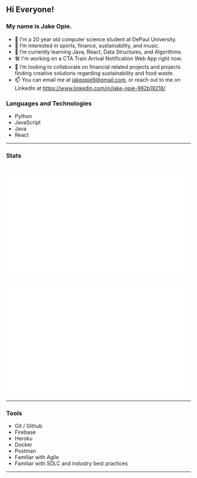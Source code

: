 ## Hi Everyone!
### My name is **Jake Opie**. 


- 👋 I'm a 20 year old computer science student at DePaul University.
- 👀 I’m interested in sports, finance, sustainability, and music.
- 🌱 I’m currently learning Java, React, Data Structures, and Algorithms.
- 🛠️ I'm working on a CTA Train Arrival Notification Web App right now. 
- 💞️ I’m looking to collaborate on financial related projects and projects finding creative solutions regarding sustainability and food waste.
- 📫 You can email me at jakeopie9@gmail.com, or reach out to me on LinkedIn at https://www.linkedin.com/in/jake-opie-992b19218/

### Languages and Technologies
- Python
- JavaScript
- Java
- React

---
### Stats
![](https://github.com/jopieji/github-stats/blob/master/generated/overview.svg)
---
![](https://github.com/jopieji/github-stats/blob/master/generated/languages.svg)

---
### Tools
- Git / Github
- Firebase
- Heroku
- Docker
- Postman
- Familiar with Agile
- Familiar with SDLC and industry best practices
---
<!---
jopieji/jopieji is a ✨ special ✨ repository because its `README.md` (this file) appears on your GitHub profile.
You can click the Preview link to take a look at your changes.
--->


